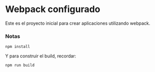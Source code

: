 # Webpack configurado

Este es el proyecto inicial para crear aplicaciones utilizando webpack.

### Notas
```
npm install
```
Y para construir el build, recordar: 

```
npm run build
```
